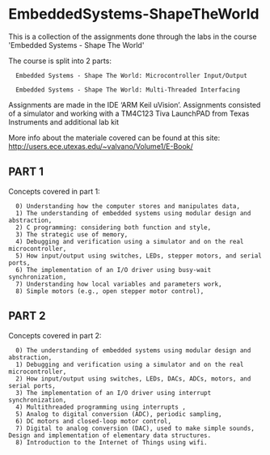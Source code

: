 # EmbeddedSystems-ShapeTheWorld

This is a collection of the assignments done through the labs in the course 'Embedded Systems - Shape The World'

The course is split into 2 parts:

      Embedded Systems - Shape The World: Microcontroller Input/Output

      Embedded Systems - Shape The World: Multi-Threaded Interfacing


Assignments are made in the IDE ‘ARM Keil uVision’. Assignments consisted of a simulator and working with a TM4C123 Tiva LaunchPAD from Texas Instruments and additional lab kit

More info about the materiale covered can be found at this site: http://users.ece.utexas.edu/~valvano/Volume1/E-Book/


## PART 1

Concepts covered in part 1:

      0) Understanding how the computer stores and manipulates data,
      1) The understanding of embedded systems using modular design and abstraction,
      2) C programming: considering both function and style,
      3) The strategic use of memory,
      4) Debugging and verification using a simulator and on the real microcontroller,
      5) How input/output using switches, LEDs, stepper motors, and serial ports,
      6) The implementation of an I/O driver using busy-wait synchronization,
      7) Understanding how local variables and parameters work,
      8) Simple motors (e.g., open stepper motor control),

## PART 2

Concepts covered in part 2:

      0) The understanding of embedded systems using modular design and abstraction,
      1) Debugging and verification using a simulator and on the real microcontroller,
      2) How input/output using switches, LEDs, DACs, ADCs, motors, and serial ports,
      3) The implementation of an I/O driver using interrupt synchronization,
      4) Multithreaded programming using interrupts ,
      5) Analog to digital conversion (ADC), periodic sampling,
      6) DC motors and closed-loop motor control,
      7) Digital to analog conversion (DAC), used to make simple sounds, Design and implementation of elementary data structures.
      8) Introduction to the Internet of Things using wifi.

